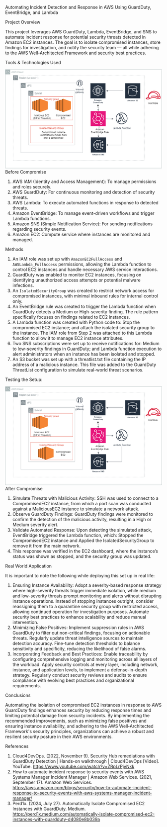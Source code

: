 Automating Incident Detection and Response in AWS Using GuardDuty, EventBridge, and Lambda


Project Overview

This project leverages AWS GuardDuty, Lambda, EventBridge, and SNS to automate incident response for potential security threats detected in Amazon EC2 instances. The goal is to isolate compromised instances, store findings for investigation, and notify the security team — all while adhering to the AWS Well-Architected Framework and security best practices.

 Tools & Technologies Used

![image alt](https://github.com/reyincyber/aws/blob/a62ca55ed1a79838400d853ac95882f37a783510/automating-incident-response/architectural%20diagrams/automating_idr_bc.drawio.png)
Before Compromise
1. AWS IAM (Identity and Access Management): To manage permissions and roles securely.
2. AWS GuardDuty: For continuous monitoring and detection of security threats.
3. AWS Lambda: To execute automated functions in response to detected threats.
4. Amazon EventBridge: To manage event-driven workflows and trigger Lambda functions.
5. Amazon SNS (Simple Notification Service):  For sending notifications regarding security events.
6. Amazon EC2: Compute service where instances are monitored and managed.

Methods
1. An IAM role was set up with `AmazonEC2FullAccess` and `AWSLambda_FullAccess` permissions, allowing the Lambda function to control EC2 instances and handle necessary AWS service interactions.
2. GuardDuty was enabled to monitor EC2 instances, focusing on identifying unauthorized access attempts or potential malware infections.
3. An `IsolatedSecurityGroup` was created to restrict network access for compromised instances, with minimal inbound rules for internal control only.
4. An EventBridge rule was created to trigger the Lambda function when GuardDuty detects a Medium or High-severity finding. The rule pattern specifically focuses on findings related to EC2 instances.
5. A Lambda function was created with Python code to: Stop the compromised EC2 instance; and attach the isolated security group to the instance. The IAM role from Step 2 was attached to this Lambda function to allow it to manage EC2 instance attributes.
6. Two SNS subscriptions were set up to receive notifications for: Medium to low-severity findings in GuardDuty; and Lambda function execution to alert administrators when an instance has been isolated and stopped.
7. An S3 bucket was set up with a threatlist.txt file containing the IP address of a malicious instance. This file was added to the GuardDuty ThreatList configuration to simulate real-world threat scenarios.

Testing the Setup:

![image alt](https://github.com/reyincyber/aws/blob/main/automating-incident-response/architectural%20diagrams/automating_idr_ac.drawio.png)
After Compromise
1. Simulate Threats with Malicious Activity: SSH was used to connect to a CompromisedEC2 instance, from which a port scan was conducted against a MaliciousEC2 instance to simulate a network attack.
2. Observe GuardDuty Findings: GuardDuty findings were monitored to confirm the detection of the malicious activity, resulting in a High or Medium severity alert.
3. Validate Automated Response: Upon detecting the simulated attack, EventBridge triggered the Lambda function, which: Stopped the CompromisedEC2 instance and Applied the IsolatedSecurityGroup to remove it from the main network.
4. This response was verified in the EC2 dashboard, where the instance’s status was shown as stopped, and the security group was updated.

Real World Application

It is important to note the following while deploying this set up in real life:
1. Ensuring Instance Availability: Adopt a severity-based response strategy where high-severity threats trigger immediate isolation, while medium and low-severity threats prompt monitoring and alerts without disrupting instance operations. Instead of stopping instances outright, consider reassigning them to a quarantine security group with restricted access, allowing continued operation for investigation purposes. Automate security best practices to enhance scalability and reduce manual intervention.
2. Minimizing False Positives: Implement suppression rules in AWS GuardDuty to filter out non-critical findings, focusing on actionable threats. Regularly update threat intelligence sources to maintain detection accuracy. Fine-tune detection thresholds to balance sensitivity and specificity, reducing the likelihood of false alarms.
3. Incorporating Feedback and Best Practices: Enable traceability by configuring comprehensive logging and monitoring across all layers of the workload. Apply security controls at every layer, including network, instance, and application levels, to implement a defense-in-depth strategy. Regularly conduct security reviews and audits to ensure compliance with evolving best practices and organizational requirements.

Conclusions

Automating the isolation of compromised EC2 instances in response to AWS GuardDuty findings enhances security by reducing response times and limiting potential damage from security incidents. By implementing the recommended improvements, such as minimizing false positives and ensuring instance availability, and adhering to the AWS Well-Architected Framework's security principles, organizations can achieve a robust and resilient security posture in their AWS environments.

References

1. Cloud4DevOps. (2022, November 9). Security Hub remediations with GuardDuty Detection | Hands-on walkthrough | Cloud4DevOps [Video]. YouTube. https://www.youtube.com/watch?v=ZRpLrPjvNkk 
2. How to automate incident response to security events with AWS Systems Manager Incident Manager | Amazon Web Services. (2021, September 17). Amazon Web Services. https://aws.amazon.com/blogs/security/how-to-automate-incident-response-to-security-events-with-aws-systems-manager-incident-manager/ 
3. Perd1x. (2024, July 27). Automatically Isolate Compromised EC2 Instances with GuardDuty. Medium. https://perd1x.medium.com/automatically-isolate-compromised-ec2-instances-with-guardduty-d4080e8b039a 
